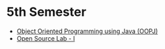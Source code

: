 # 5th Semester

- [Object Oriented Programming using Java (OOPJ)](OOPJ)
- [Open Source Lab - I](OSI)
